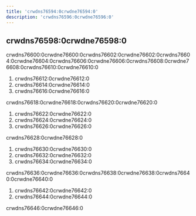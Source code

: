 ```yaml
---
title: 'crwdns76594:0crwdne76594:0'
description: 'crwdns76596:0crwdne76596:0'
---
```


## crwdns76598:0crwdne76598:0

crwdns76600:0crwdne76600:0crwdns76602:0crwdne76602:0crwdns76604:0crwdne76604:0crwdns76606:0crwdne76606:0crwdns76608:0crwdne76608:0crwdns76610:0crwdne76610:0

1. crwdns76612:0crwdne76612:0
2. crwdns76614:0crwdne76614:0
3. crwdns76616:0crwdne76616:0

crwdns76618:0crwdne76618:0crwdns76620:0crwdne76620:0

1. crwdns76622:0crwdne76622:0
2. crwdns76624:0crwdne76624:0
3. crwdns76626:0crwdne76626:0

crwdns76628:0crwdne76628:0

1. crwdns76630:0crwdne76630:0
2. crwdns76632:0crwdne76632:0
3. crwdns76634:0crwdne76634:0

crwdns76636:0crwdne76636:0crwdns76638:0crwdne76638:0crwdns76640:0crwdne76640:0

1. crwdns76642:0crwdne76642:0
2. crwdns76644:0crwdne76644:0

crwdns76646:0crwdne76646:0
